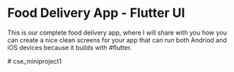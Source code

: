 # Food Delivery App - Flutter UI 

This is our complete food delivery app, where I will share with you how you can create a nice clean screens for your app that can run both Andriod and iOS devices because it builds with #flutter.






#   c s e _ m i n i p r o j e c t 1 
 
 
